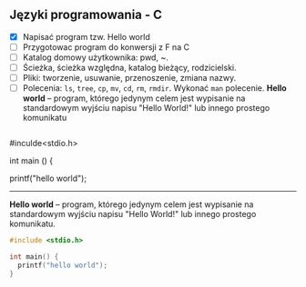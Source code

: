## Języki programowania - C

* [x] Napisać program tzw. Hello world
* [ ] Przygotowac program do konwersji z F na C
* [ ] Katalog domowy użytkownika: pwd, ~. 
* [ ] Ścieżka, ścieżka względna, katalog bieżący, rodzicielski.
* [ ] Pliki: tworzenie, usuwanie, przenoszenie, zmiana nazwy. 
* [ ] Polecenia: `ls`, `tree`, `cp`, `mv`, `cd`, `rm`, `rmdir`. Wykonać `man` polecenie. 
**Hello world** – program, którego jedynym celem jest wypisanie na standardowym wyjściu napisu "Hello World!" lub innego prostego komunikatu
```
```
#inculde<stdio.h>

int main () {

printf("hello world"); 


---

**Hello world** – program, którego jedynym celem jest wypisanie na standardowym wyjściu napisu "Hello World!" lub innego prostego komunikatu.

```c
#include <stdio.h>

int main() {
  printf("hello world");
}
```
